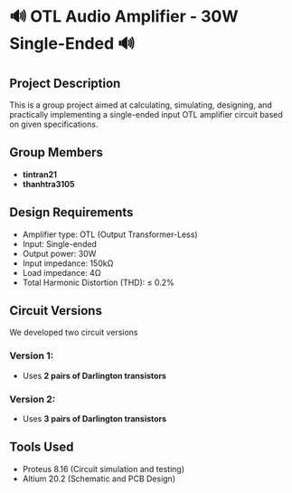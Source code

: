 # 🔊 OTL Audio Amplifier - 30W Single-Ended 🔊

## Project Description
This is a group project aimed at calculating, simulating, designing, and practically implementing a single-ended input OTL amplifier circuit based on given specifications.

## Group Members
- **tintran21**
- **thanhtra3105**
  
## Design Requirements
- Amplifier type: OTL (Output Transformer-Less)
- Input: Single-ended
- Output power: 30W
- Input impedance: 150kΩ
- Load impedance: 4Ω
- Total Harmonic Distortion (THD): ≤ 0.2%

## Circuit Versions
We developed two circuit versions

### Version 1:
- Uses **2 pairs of Darlington transistors**

### Version 2:
- Uses **3 pairs of Darlington transistors**

## Tools Used
- Proteus 8.16 (Circuit simulation and testing)
- Altium 20.2 (Schematic and PCB Design)
